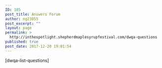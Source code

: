 ```yaml
---
ID: 105
post_title: Answers Forum
author: ng23055
post_excerpt: ""
layout: page
permalink: >
  http://inthespotlight.shepherdmaplesyrupfestival.com/dwqa-questions
published: true
post_date: 2017-12-20 19:01:54
---
```

[dwqa-list-questions]